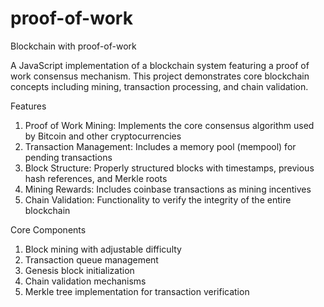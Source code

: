 # proof-of-work
Blockchain with proof-of-work

A JavaScript implementation of a blockchain system featuring a proof of work consensus mechanism. This project demonstrates core blockchain concepts including mining, transaction processing, and chain validation.

Features

1. Proof of Work Mining: Implements the core consensus algorithm used by Bitcoin and other cryptocurrencies
2. Transaction Management: Includes a memory pool (mempool) for pending transactions
3. Block Structure: Properly structured blocks with timestamps, previous hash references, and Merkle roots
4. Mining Rewards: Includes coinbase transactions as mining incentives
5. Chain Validation: Functionality to verify the integrity of the entire blockchain

Core Components

1. Block mining with adjustable difficulty
2. Transaction queue management
3. Genesis block initialization
4. Chain validation mechanisms
5. Merkle tree implementation for transaction verification